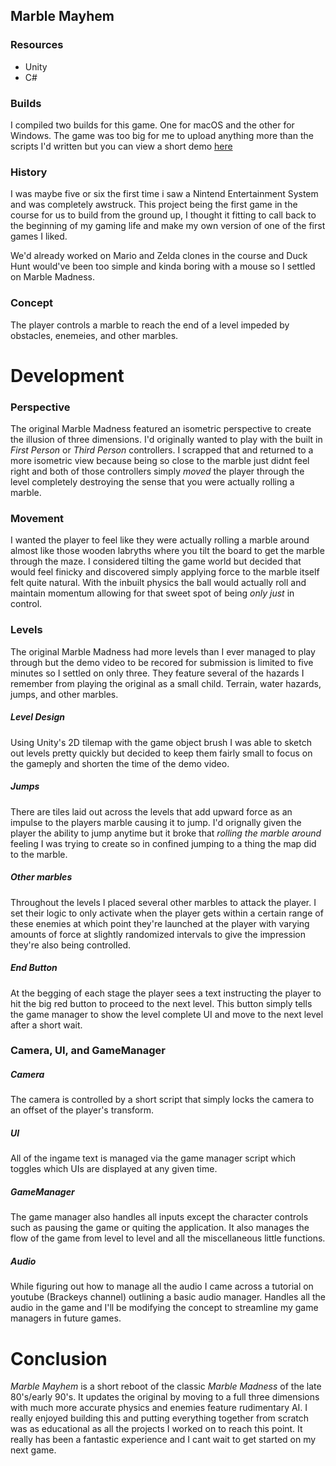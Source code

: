 ## Marble Mayhem
### **Resources**
* Unity
* C#
### **Builds**
I compiled two builds for this game. One for macOS and the other for Windows. The game was too big for me to upload anything more than the scripts I'd written but you can view a short demo [here](https://youtu.be/7FxBIxn6mcY)

### **History**
I was maybe five or six the first time i saw a Nintend Entertainment System and was completely awstruck. This project being the first game in the course for us to build from the ground up, I thought it fitting to call back to the beginning of my gaming life and make my own version of one of the first games I liked.

 We'd already worked on Mario and Zelda clones in the course and Duck Hunt would've been too simple and kinda boring with a mouse so I settled on Marble Madness.

 ### **Concept**
 The player controls a marble to reach the end of a level impeded by obstacles, enemeies, and other marbles. 

 # **Development**
 ### **Perspective**
 The original Marble Madness featured an isometric perspective to create the illusion of three dimensions. I'd originally wanted to play with the built in *First Person* or *Third Person* controllers. I scrapped that and returned to a more isometric view because being so close to the marble just didnt feel right and both of those controllers simply *moved* the player through the level completely destroying the sense that you were actually rolling a marble.

 ### **Movement**
 I wanted the player to feel like they were actually rolling a marble around almost like those wooden labryths where you tilt the board to get the marble through the maze. I considered tilting the game world but decided that would feel finicky and discovered simply applying force to the marble itself felt quite natural. With the inbuilt physics the ball would actually roll and maintain momentum allowing for that sweet spot of being *only just* in control.

 ### **Levels**
 The original Marble Madness had more levels than I ever managed to play through but the demo video to be recored for submission is limited to five minutes so I settled on only three. They feature several of the hazards I remember from playing the original as a small child. Terrain, water hazards, jumps, and other marbles.

 ##### **Level Design**
 Using Unity's 2D tilemap with the game object brush I was able to sketch out levels pretty quickly but decided to keep them fairly small to focus on the gameply and shorten the time of the demo video.

 ##### **Jumps**
 There are tiles laid out across the levels that add upward force as an impulse to the players marble causing it to jump. I'd orignally given the player the ability to jump anytime but it broke that *rolling the marble around* feeling I was trying to create so in confined jumping to a thing the map did to the marble. 

 ##### **Other marbles**
 Throughout the levels I placed several other marbles to attack the player. I set their logic to only activate when the player gets within a certain range of these enemies at which point they're launched at the player with varying amounts of force at slightly randomized intervals to give the impression they're also being controlled. 

 ##### **End Button**
 At the begging of each stage the player sees a text instructing the player to hit the big red button to proceed to the next level. This button simply tells the game manager to show the level complete UI and move to the next level after a short wait.

 ### **Camera, UI, and GameManager**
##### **Camera**
The camera is controlled by a short script that simply locks the camera to an offset of the player's transform.

##### **UI**
All of the ingame text is managed via the game manager script which toggles which UIs are displayed at any given time. 

##### **GameManager**
The game manager also handles all inputs except the character controls such as pausing the game or quiting the application. It also manages the flow of the game from level to level and all the miscellaneous little functions. 

##### **Audio**
While figuring out how to manage all the audio I came across a tutorial on youtube (Brackeys channel) outlining a basic audio manager. Handles all the audio in the game and I'll be modifying the concept to streamline my game managers in future games. 

# **Conclusion**
*Marble Mayhem* is a short reboot of the classic *Marble Madness* of the late 80's/early 90's. It updates the original by moving to a full three dimensions with much more accurate physics and enemies feature rudimentary AI. I really enjoyed building this and putting everything together from scratch was as educational as all the projects I worked on to reach this point. It really has been a fantastic experience and I cant wait to get started on my next game. 
